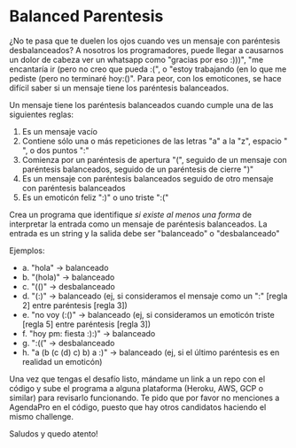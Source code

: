 # Balanced Parentesis

¿No te pasa que te duelen los ojos cuando ves un mensaje con paréntesis desbalanceados? A nosotros los programadores, puede llegar a causarnos un dolor de cabeza ver un whatsapp como "gracias por eso :)))", "me encantaría ir (pero no creo que pueda :(", o "estoy trabajando (en lo que me pediste (pero no terminaré hoy:()".
Para peor, con los emoticones, se hace difícil saber si un mensaje tiene los paréntesis balanceados.

Un mensaje tiene los paréntesis balanceados cuando cumple una de las siguientes reglas:

1. Es un mensaje vacío
2. Contiene sólo una o más repeticiones de las letras "a" a la "z", espacio " ", o dos puntos ":"
3. Comienza por un paréntesis de apertura "(", seguido de un mensaje con paréntesis balanceados, seguido de un paréntesis de cierre ")"
4. Es un mensaje con paréntesis balanceados seguido de otro mensaje con paréntesis balanceados
5. Es un emoticón feliz ":)" o uno triste ":("

Crea un programa que identifique _si existe al menos una forma_ de interpretar la entrada como un mensaje de paréntesis balanceados. La entrada es un string y la salida debe ser "balanceado" o "desbalanceado"

Ejemplos:

- a. "hola" -> balanceado
- b. "(hola)" -> balanceado
- c. "(()" -> desbalanceado
- d. "(:)" -> balanceado (ej, si consideramos el mensaje como un ":" [regla 2] entre paréntesis [regla 3])
- e. "no voy (:()" -> balanceado (ej, si consideramos un emoticón triste [regla 5] entre paréntesis [regla 3])
- f. "hoy pm: fiesta :):)" -> balanceado
- g. ":((" -> desbalanceado
- h. "a (b (c (d) c) b) a :)" -> balanceado (ej, si el último paréntesis es en realidad un emoticón)

Una vez que tengas el desafío listo, mándame un link a un repo con el código y sube el programa a alguna plataforma (Heroku, AWS, GCP o similar) para revisarlo funcionando. Te pido que por favor no menciones a AgendaPro en el código, puesto que hay otros candidatos haciendo el mismo challenge.

Saludos y quedo atento!
